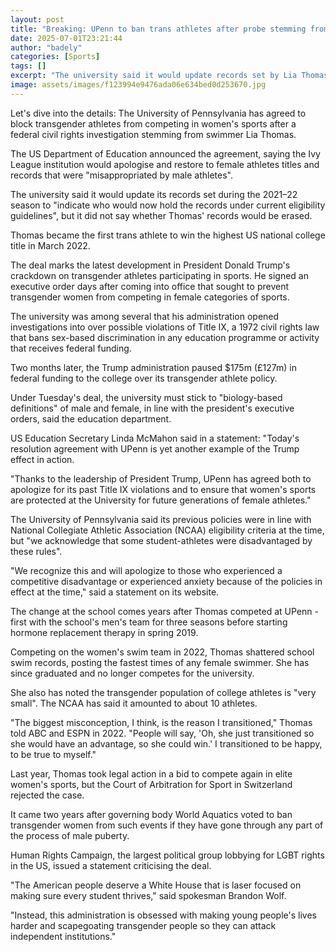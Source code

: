 ```yaml
---
layout: post
title: "Breaking: UPenn to ban trans athletes after probe stemming from swimmer Thomas"
date: 2025-07-01T23:21:44
author: "badely"
categories: [Sports]
tags: []
excerpt: "The university said it would update records set by Lia Thomas to show 'who would now hold the records under current eligibility guidelines'."
image: assets/images/f123994e9476ada06e634bed0d253670.jpg
---
```


Let's dive into the details: The University of Pennsylvania has agreed to block transgender athletes from competing in women's sports after a federal civil rights investigation stemming from swimmer Lia Thomas.

The US Department of Education announced the agreement, saying the Ivy League institution would apologise and restore to female athletes titles and records that were "misappropriated by male athletes".

The university said it would update its records set during the 2021–22 season to "indicate who would now hold the records under current eligibility guidelines", but it did not say whether Thomas' records would be erased.

Thomas became the first trans athlete to win the highest US national college title in March 2022.

The deal marks the latest development in President Donald Trump's crackdown on transgender athletes participating in sports. He signed an executive order days after coming into office that sought to prevent transgender women from competing in female categories of sports.

The university was among several that his administration opened investigations into over possible violations of Title IX, a 1972 civil rights law that bans sex-based discrimination in any education programme or activity that receives federal funding.

Two months later, the Trump administration paused $175m (£127m) in federal funding to the college over its transgender athlete policy.

Under Tuesday's deal, the university must stick to "biology-based definitions" of male and female, in line with the president's executive orders, said the education department.

US Education Secretary Linda McMahon said in a statement: "Today's resolution agreement with UPenn is yet another example of the Trump effect in action.

"Thanks to the leadership of President Trump, UPenn has agreed both to apologize for its past Title IX violations and to ensure that women's sports are protected at the University for future generations of female athletes."

The University of Pennsylvania said its previous policies were in line with National Collegiate Athletic Association (NCAA) eligibility criteria at the time, but "we acknowledge that some student-athletes were disadvantaged by these rules". 

"We recognize this and will apologize to those who experienced a competitive disadvantage or experienced anxiety because of the policies in effect at the time," said a statement on its website.

The change at the school comes years after Thomas competed at UPenn - first with the school's men's team for three seasons before starting hormone replacement therapy in spring 2019.

Competing on the women's swim team in 2022, Thomas shattered school swim records, posting the fastest times of any female swimmer. She has since graduated and no longer competes for the university.

She also has noted the transgender population of college athletes is "very small". The NCAA has said it amounted to about 10 athletes.

"The biggest misconception, I think, is the reason I transitioned," Thomas told ABC and ESPN in 2022. "People will say, 'Oh, she just transitioned so she would have an advantage, so she could win.' I transitioned to be happy, to be true to myself."

Last year, Thomas took legal action in a bid to compete again in elite women's sports, but the Court of Arbitration for Sport in Switzerland rejected the case.

It came two years after governing body World Aquatics voted to ban transgender women from such events if they have gone through any part of the process of male puberty.

Human Rights Campaign, the largest political group lobbying for LGBT rights in the US, issued a statement criticising the deal.

"The American people deserve a White House that is laser focused on making sure every student thrives," said spokesman Brandon Wolf. 

"Instead, this administration is obsessed with making young people's lives harder and scapegoating transgender people so they can attack independent institutions."

